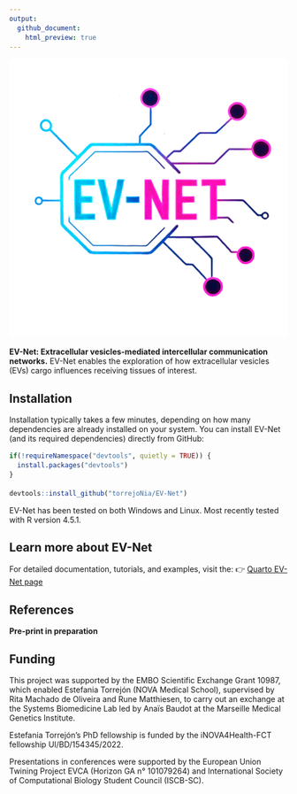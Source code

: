 ```yaml
---
output:
  github_document:
    html_preview: true
---
```


<!-- README.md is generated from README.Rmd. Please edit that file -->

<!-- github markdown built using
rmarkdown::render("README.Rmd",output_format = "md_document")
-->

![EV-Net_logo](man/figures/logo.png)

**EV-Net: Extracellular vesicles-mediated intercellular communication networks.** EV-Net enables the exploration of how extracellular vesicles (EVs) cargo influences receiving tissues of interest.

## Installation

Installation typically takes a few minutes, depending on how many dependencies are already installed on your system. You can install EV-Net (and its required dependencies) directly from GitHub:


``` r
if(!requireNamespace("devtools", quietly = TRUE)) {
  install.packages("devtools") 
}

devtools::install_github("torrejoNia/EV-Net")
```

EV-Net has been tested on both Windows and Linux.
Most recently tested with R version 4.5.1.

## Learn more about EV-Net

For detailed documentation, tutorials, and examples, visit the:
👉 [Quarto EV-Net page](https://quarto.com)

## References

**Pre-print in preparation**

## Funding 

This project was supported by the EMBO Scientific Exchange Grant 10987, which enabled Estefania Torrejón (NOVA Medical School), supervised by Rita Machado de Oliveira and Rune Matthiesen, to carry out an exchange at the Systems Biomedicine Lab led by Anaïs Baudot at the Marseille Medical Genetics Institute.

Estefania Torrejón’s PhD fellowship is funded by the iNOVA4Health-FCT fellowship UI/BD/154345/2022.

Presentations in conferences were supported by the European Union Twining Project EVCA (Horizon GA n° 101079264) and International Society of Computational Biology Student Council (ISCB-SC).

